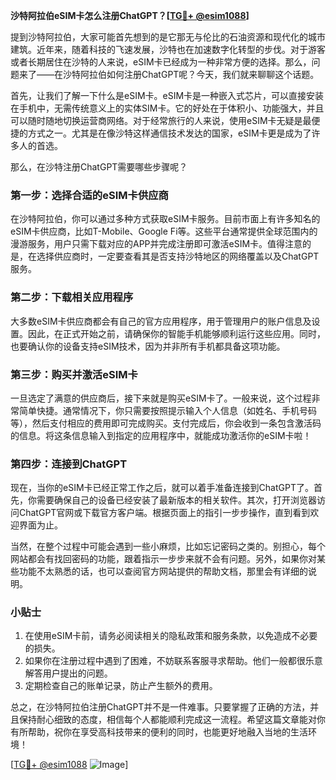 **沙特阿拉伯eSIM卡怎么注册ChatGPT？[[TG💪+ @esim1088](https://t.me/s/esim1088)]**

提到沙特阿拉伯，大家可能首先想到的是它那无与伦比的石油资源和现代化的城市建筑。近年来，随着科技的飞速发展，沙特也在加速数字化转型的步伐。对于游客或者长期居住在沙特的人来说，eSIM卡已经成为一种非常方便的选择。那么，问题来了——在沙特阿拉伯如何注册ChatGPT呢？今天，我们就来聊聊这个话题。

首先，让我们了解一下什么是eSIM卡。eSIM卡是一种嵌入式芯片，可以直接安装在手机中，无需传统意义上的实体SIM卡。它的好处在于体积小、功能强大，并且可以随时随地切换运营商网络。对于经常旅行的人来说，使用eSIM卡无疑是最便捷的方式之一。尤其是在像沙特这样通信技术发达的国家，eSIM卡更是成为了许多人的首选。

那么，在沙特注册ChatGPT需要哪些步骤呢？

### 第一步：选择合适的eSIM卡供应商

在沙特阿拉伯，你可以通过多种方式获取eSIM卡服务。目前市面上有许多知名的eSIM卡供应商，比如T-Mobile、Google Fi等。这些平台通常提供全球范围内的漫游服务，用户只需下载对应的APP并完成注册即可激活eSIM卡。值得注意的是，在选择供应商时，一定要查看其是否支持沙特地区的网络覆盖以及ChatGPT服务。

### 第二步：下载相关应用程序

大多数eSIM卡供应商都会有自己的官方应用程序，用于管理用户的账户信息及设置。因此，在正式开始之前，请确保你的智能手机能够顺利运行这些应用。同时，也要确认你的设备支持eSIM技术，因为并非所有手机都具备这项功能。

### 第三步：购买并激活eSIM卡

一旦选定了满意的供应商后，接下来就是购买eSIM卡了。一般来说，这个过程非常简单快捷。通常情况下，你只需要按照提示输入个人信息（如姓名、手机号码等），然后支付相应的费用即可完成购买。支付完成后，你会收到一条包含激活码的信息。将这条信息输入到指定的应用程序中，就能成功激活你的eSIM卡啦！

### 第四步：连接到ChatGPT

现在，当你的eSIM卡已经正常工作之后，就可以着手准备连接到ChatGPT了。首先，你需要确保自己的设备已经安装了最新版本的相关软件。其次，打开浏览器访问ChatGPT官网或下载官方客户端。根据页面上的指引一步步操作，直到看到欢迎界面为止。

当然，在整个过程中可能会遇到一些小麻烦，比如忘记密码之类的。别担心，每个网站都会有找回密码的功能，跟着指示一步步来就不会有问题。另外，如果你对某些功能不太熟悉的话，也可以查阅官方网站提供的帮助文档，那里会有详细的说明。

### 小贴士

1. 在使用eSIM卡前，请务必阅读相关的隐私政策和服务条款，以免造成不必要的损失。
2. 如果你在注册过程中遇到了困难，不妨联系客服寻求帮助。他们一般都很乐意解答用户提出的问题。
3. 定期检查自己的账单记录，防止产生额外的费用。

总之，在沙特阿拉伯注册ChatGPT并不是一件难事。只要掌握了正确的方法，并且保持耐心细致的态度，相信每个人都能顺利完成这一流程。希望这篇文章能对你有所帮助，祝你在享受高科技带来的便利的同时，也能更好地融入当地的生活环境！

[[TG💪+ @esim1088](https://t.me/s/esim1088) ![Image](https://i.postimg.cc/4NQfJmqS/Snipaste-2025-05-13-00-14-12.png)]